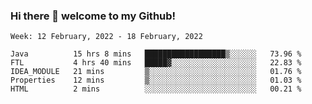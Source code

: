 ### Hi there 👋 welcome to my Github! 

<!--START_SECTION:waka-->
```text
Week: 12 February, 2022 - 18 February, 2022

Java          15 hrs 8 mins   ██████████████████▒░░░░░░   73.96 % 
FTL           4 hrs 40 mins   █████▓░░░░░░░░░░░░░░░░░░░   22.83 % 
IDEA_MODULE   21 mins         ▒░░░░░░░░░░░░░░░░░░░░░░░░   01.76 % 
Properties    12 mins         ▒░░░░░░░░░░░░░░░░░░░░░░░░   01.03 % 
HTML          2 mins          ░░░░░░░░░░░░░░░░░░░░░░░░░   00.21 % 
```
<!--END_SECTION:waka-->
